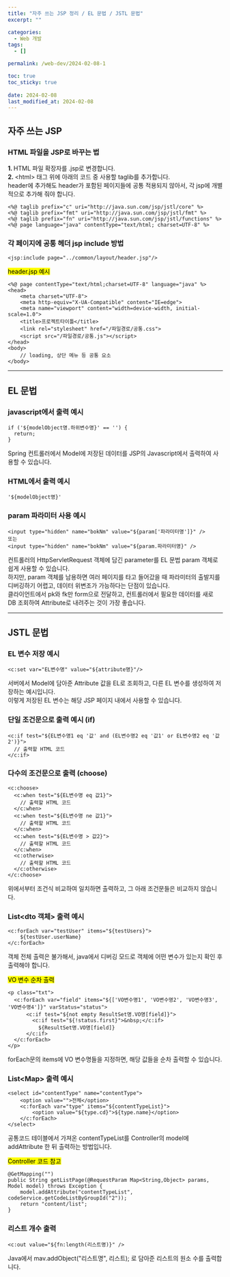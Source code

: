 ```yaml
---
title: "자주 쓰는 JSP 정리 / EL 문법 / JSTL 문법"
excerpt: ""

categories:
  - Web 개발
tags:
  - []

permalink: /web-dev/2024-02-08-1

toc: true
toc_sticky: true
 
date: 2024-02-08
last_modified_at: 2024-02-08
---
```


## 자주 쓰는 JSP

### HTML 파일을 JSP로 바꾸는 법
<strong>1. </strong>HTML 파일 확장자를 .jsp로 변경합니다.  
<strong>2. </strong>\<html> 태그 위에 아래의 코드 중 사용할 taglib를 추가합니다.  
header에 추가해도 header가 포함된 페이지들에 공통 적용되지 않아서, 각 jsp에 개별적으로 추가해 줘야 합니다.
```
<%@ taglib prefix="c" uri="http://java.sun.com/jsp/jstl/core" %>
<%@ taglib prefix="fmt" uri="http://java.sun.com/jsp/jstl/fmt" %>
<%@ taglib prefix="fn" uri="http://java.sun.com/jsp/jstl/functions" %>
<%@ page language="java" contentType="text/html; charset=UTF-8" %>
```

### 각 페이지에 공통 헤더 jsp include 방법
```
<jsp:include page="../common/layout/header.jsp"/>
```

<mark>header.jsp 예시</mark>
```
<%@ page contentType="text/html;charset=UTF-8" language="java" %>
<head>
    <meta charset="UTF-8">
    <meta http-equiv="X-UA-Compatible" content="IE=edge">
    <meta name="viewport" content="width=device-width, initial-scale=1.0">
    <title>프로젝트타이틀</title>
    <link rel="stylesheet" href="/파일경로/공통.css">
    <script src="/파일경로/공통.js"></script>
</head>
<body>
	// loading, 상단 메뉴 등 공통 요소
</body>
```

---

## EL 문법

### javascript에서 출력 예시
```
if ('${modelObject명.하위변수명}' == '') {
  return;
}
```
Spring 컨트롤러에서 Model에 저장된 데이터를 JSP의 Javascript에서 출력하여 사용할 수 있습니다.

### HTML에서 출력 예시
```
'${modelObject명}'
```

### param 파라미터 사용 예시
```
<input type="hidden" name="bokNm" value="${param['파라미터명']}" />
또는
<input type="hidden" name="bokNm" value="${param.파라미터명}" />
```
컨트롤러의 HttpServletRequest 객체에 담긴 parameter를 EL 문법 param 객체로 쉽게 사용할 수 있습니다.  
하지만, param 객체를 남용하면 여러 페이지를 타고 들어갔을 때 파라미터의 출발지를 디버깅하기 어렵고, 데이터 위변조가 가능하다는 단점이 있습니다.  
클라이언트에서 pk와 fk만 form으로 전달하고, 컨트롤러에서 필요한 데이터를 새로 DB 조회하여 Attribute로 내려주는 것이 가장 좋습니다.

---

## JSTL 문법

### EL 변수 저장 예시
```
<c:set var="EL변수명" value="${attribute명}"/>
```
서버에서 Model에 담아준 Attribute 값을 EL로 조회하고, 다른 EL 변수를 생성하여 저장하는 예시입니다.  
이렇게 저장된 EL 변수는 해당 JSP 페이지 내에서 사용할 수 있습니다.

### 단일 조건문으로 출력 예시 (if)
```
<c:if test="${EL변수명1 eq '값' and (EL변수명2 eq '값1' or EL변수명2 eq '값2')}">
  // 출력할 HTML 코드
</c:if>
```

### 다수의 조건문으로 출력 (choose)
```
<c:choose>
  <c:when test="${EL변수명 eq 값1}">
    // 출력할 HTML 코드
  </c:when>
  <c:when test="${EL변수명 ne 값1}">
    // 출력할 HTML 코드
  </c:when>
  <c:when test="${EL변수명 > 값2}">
    // 출력할 HTML 코드
  </c:when>
  <c:otherwise>
    // 출력할 HTML 코드
  </c:otherwise>
</c:choose>
```
위에서부터 조건식 비교하여 일치하면 출력하고, 그 아래 조건문들은 비교하지 않습니다.

### List\<dto 객체> 출력 예시
```
<c:forEach var="testUser" items="${testUsers}">
    ${testUser.userName}
</c:forEach>
```
객체 전체 출력은 불가해서, java에서 디버깅 모드로 객체에 어떤 변수가 있는지 확인 후 출력해야 합니다.

<mark>VO 변수 순차 출력</mark>
```
<p class="txt">
  <c:forEach var="field" items="${['VO변수명1', 'VO변수명2', 'VO변수명3', 'VO변수명4']}" varStatus="status">
      <c:if test="${not empty ResultSet명.VO명[field]}">
        <c:if test="${!status.first}">&nbsp;</c:if>
          ${ResultSet명.VO명[field]}
      </c:if>
  </c:forEach>
</p>
```
forEach문의 items에 VO 변수명들을 지정하면, 해당 값들을 순차 출력할 수 있습니다.

### List\<Map> 출력 예시
```
<select id="contentType" name="contentType">
    <option value="">전체</option>
    <c:forEach var="type" items="${contentTypeList}">
        <option value="${type.cd}">${type.name}</option>
    </c:forEach>
</select>
```
공통코드 테이블에서 가져온 contentTypeList를 Controller의 model에 addAttribute 한 뒤 출력하는 방법입니다.

<mark>Controller 코드 참고</mark>
```
@GetMapping("")
public String getListPage(@RequestParam Map<String,Object> params, Model model) throws Exception {
    model.addAttribute("contentTypeList", codeService.getCodeListByGroupId("2"));
    return "content/list";
}
```

### 리스트 개수 출력
```
<c:out value="${fn:length(리스트명)}" />
```
Java에서 mav.addObject("리스트명", 리스트); 로 담아준 리스트의 원소 수를 출력합니다.
